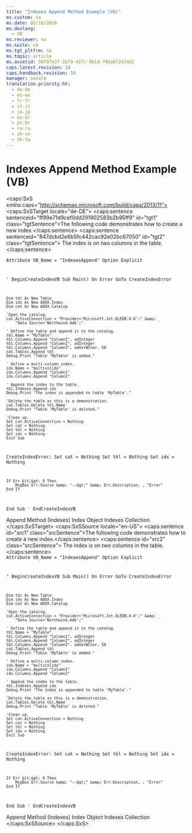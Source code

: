 ```yaml
---
title: "Indexes Append Method Example (VB)"
ms.custom: na
ms.date: 05/16/2016
ms.devlang: 
  - VB
ms.reviewer: na
ms.suite: na
ms.tgt_pltfrm: na
ms.topic: article
ms.assetid: 50f87e27-1bf9-427c-9b1d-704a672434d2
caps.latest.revision: 10
caps.handback.revision: 10
manager: sonalm
translation.priority.ht: 
  - de-de
  - es-es
  - fr-fr
  - it-it
  - ja-jp
  - ko-kr
  - pt-br
  - ru-ru
  - zh-cn
  - zh-tw
---
```

# Indexes Append Method Example (VB)
<?xml version="1.0" encoding="utf-8"?>
<caps:SxS xmlns:caps="http://schemas.microsoft.com/build/caps/2013/11">
  <caps:SxSTarget locale="de-DE">
    <developerReferenceWithoutSyntaxDocument xsi:schemaLocation="http://ddue.schemas.microsoft.com/authoring/2003/5 http://dduestorage.blob.core.windows.net/ddueschema/developer.xsd" xmlns="http://ddue.schemas.microsoft.com/authoring/2003/5" xmlns:xlink="http://www.w3.org/1999/xlink" xmlns:xsi="http://www.w3.org/2001/XMLSchema-instance">
      <introduction>
        <para>
          <caps:sentence sentenceid="ff99e71d9cef0dd291902583b2b95ff9" id="tgt1" class="tgtSentence">The following code demonstrates how to create a new index.</caps:sentence>
          <caps:sentence sentenceid="847dcbd2e6b5fc442cac92e02bc67050" id="tgt2" class="tgtSentence"> The index is on two columns in the table.</caps:sentence>
        </para>
      </introduction>
      <section>
        <content>
          <code>Attribute VB_Name = "IndexesAppend"
Option Explicit

' BeginCreateIndexVB
Sub Main()
    On Error GoTo CreateIndexError

    Dim tbl As New Table
    Dim idx As New ADOX.Index
    Dim cat As New ADOX.Catalog
    
    'Open the catalog.
    cat.ActiveConnection = "Provider='Microsoft.Jet.OLEDB.4.0';" &amp; _
        "Data Source='Northwind.mdb';"
    
    ' Define the table and append it to the catalog.
    tbl.Name = "MyTable"
    tbl.Columns.Append "Column1", adInteger
    tbl.Columns.Append "Column2", adInteger
    tbl.Columns.Append "Column3", adVarWChar, 50
    cat.Tables.Append tbl
    Debug.Print "Table 'MyTable' is added."
    
    ' Define a multi-column index.
    idx.Name = "multicolidx"
    idx.Columns.Append "Column1"
    idx.Columns.Append "Column2"
    
    ' Append the index to the table.
    tbl.Indexes.Append idx
    Debug.Print "The index is appended to table 'MyTable'."
    
    'Delete the table as this is a demonstration.
    cat.Tables.Delete tbl.Name
    Debug.Print "Table 'MyTable' is deleted."
    
    'Clean up.
    Set cat.ActiveConnection = Nothing
    Set cat = Nothing
    Set tbl = Nothing
    Set idx = Nothing
    Exit Sub
    
CreateIndexError:
    Set cat = Nothing
    Set tbl = Nothing
    Set idx = Nothing
    
    If Err &lt;&gt; 0 Then
        MsgBox Err.Source &amp; "--&gt;" &amp; Err.Description, , "Error"
    End If
End Sub
' EndCreateIndexVB</code>
        </content>
      </section>
      <relatedTopics>
        <link xlink:href="6695769f-275b-4b70-81bd-1a5f7d74926c">Append Method (Indexes)</link>
        <link xlink:href="6b9578c0-bc94-46b9-b801-c18e14b04b31">Index Object</link>
        <link xlink:href="184cf536-455c-42be-bf1c-a5c25bade961">Indexes Collection</link>
      </relatedTopics>
    </developerReferenceWithoutSyntaxDocument>
  </caps:SxSTarget>
  <caps:SxSSource locale="en-US">
    <developerReferenceWithoutSyntaxDocument xsi:schemaLocation="http://ddue.schemas.microsoft.com/authoring/2003/5 http://dduestorage.blob.core.windows.net/ddueschema/developer.xsd" xmlns="http://ddue.schemas.microsoft.com/authoring/2003/5" xmlns:xlink="http://www.w3.org/1999/xlink" xmlns:xsi="http://www.w3.org/2001/XMLSchema-instance">
      <introduction>
        <para>
          <caps:sentence id="src1" class="srcSentence">The following code demonstrates how to create a new index.</caps:sentence>
          <caps:sentence id="src2" class="srcSentence"> The index is on two columns in the table.</caps:sentence>
        </para>
      </introduction>
      <section>
        <content>
          <code>Attribute VB_Name = "IndexesAppend"
Option Explicit

' BeginCreateIndexVB
Sub Main()
    On Error GoTo CreateIndexError

    Dim tbl As New Table
    Dim idx As New ADOX.Index
    Dim cat As New ADOX.Catalog
    
    'Open the catalog.
    cat.ActiveConnection = "Provider='Microsoft.Jet.OLEDB.4.0';" &amp; _
        "Data Source='Northwind.mdb';"
    
    ' Define the table and append it to the catalog.
    tbl.Name = "MyTable"
    tbl.Columns.Append "Column1", adInteger
    tbl.Columns.Append "Column2", adInteger
    tbl.Columns.Append "Column3", adVarWChar, 50
    cat.Tables.Append tbl
    Debug.Print "Table 'MyTable' is added."
    
    ' Define a multi-column index.
    idx.Name = "multicolidx"
    idx.Columns.Append "Column1"
    idx.Columns.Append "Column2"
    
    ' Append the index to the table.
    tbl.Indexes.Append idx
    Debug.Print "The index is appended to table 'MyTable'."
    
    'Delete the table as this is a demonstration.
    cat.Tables.Delete tbl.Name
    Debug.Print "Table 'MyTable' is deleted."
    
    'Clean up.
    Set cat.ActiveConnection = Nothing
    Set cat = Nothing
    Set tbl = Nothing
    Set idx = Nothing
    Exit Sub
    
CreateIndexError:
    Set cat = Nothing
    Set tbl = Nothing
    Set idx = Nothing
    
    If Err &lt;&gt; 0 Then
        MsgBox Err.Source &amp; "--&gt;" &amp; Err.Description, , "Error"
    End If
End Sub
' EndCreateIndexVB</code>
        </content>
      </section>
      <relatedTopics>
        <link xlink:href="6695769f-275b-4b70-81bd-1a5f7d74926c">Append Method (Indexes)</link>
        <link xlink:href="6b9578c0-bc94-46b9-b801-c18e14b04b31">Index Object</link>
        <link xlink:href="184cf536-455c-42be-bf1c-a5c25bade961">Indexes Collection</link>
      </relatedTopics>
    </developerReferenceWithoutSyntaxDocument>
  </caps:SxSSource>
</caps:SxS>